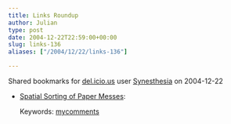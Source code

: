 ```yaml
---
title: Links Roundup
author: Julian
type: post
date: 2004-12-22T22:59:00+00:00
slug: links-136 
aliases: ["/2004/12/22/links-136"]

---
```

Shared bookmarks for [del.icio.us][1] user  [Synesthesia][2] on 2004-12-22

  * [Spatial Sorting of Paper Messes][3]:
   
    Keywords: [mycomments][4]

 [1]: https://del.icio.us/
 [2]: https://del.icio.us/synesthesia
 [3]: https://radiocomments.userland.com/comments?link=http%3A%2F%2Fblog.mathemagenic.com%2F2004%2F12%2F21.html%23a1462&p=1462&u=109961#a140078 "https://radiocomments.userland.com/comments?link=http%3A%2F%2Fblog.mathemagenic.com%2F2004%2F12%2F21.html%23a1462&p=1462&u=109961#a140078"
 [4]: https://del.icio.us/synesthesia/mycomments